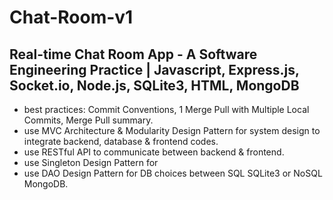 # Chat-Room-v1

## Real-time Chat Room App - A Software Engineering Practice | Javascript, Express.js, Socket.io, Node.js, SQLite3, HTML, MongoDB
- best practices: Commit Conventions, 1 Merge Pull with Multiple Local Commits, Merge Pull summary.
- use MVC Architecture & Modularity Design Pattern for system design to integrate backend, database & frontend codes.
- use RESTful API to communicate between backend & frontend.
- use Singleton Design Pattern for 
- use DAO Design Pattern for DB choices between SQL SQLite3 or NoSQL MongoDB.

